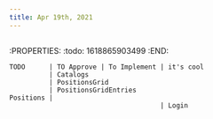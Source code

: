 ```yaml
---
title: Apr 19th, 2021
---
```


## 
:PROPERTIES:
:todo: 1618865903499
:END:
```
TODO      | TO Approve | To Implement | it's cool
          | Catalogs
          | PositionsGrid
          | PositionsGridEntries
Positions |
                                      | Login

```
